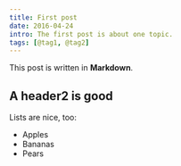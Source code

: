 ```yaml
---
title: First post
date: 2016-04-24
intro: The first post is about one topic.
tags: [@tag1, @tag2]
---
```


This post is written in **Markdown**.

## A header2 is good

Lists are nice, too:

- Apples
- Bananas
- Pears
